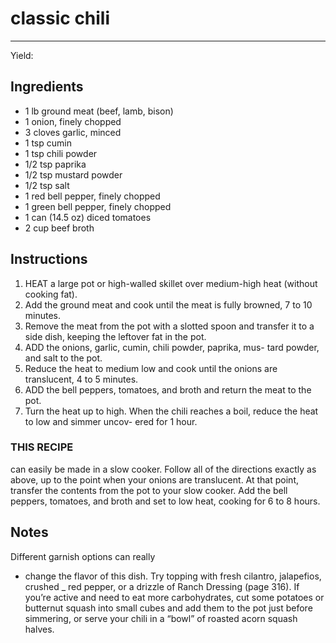 # classic chili
---
Yield: 

## Ingredients
- 1 lb ground meat (beef, lamb, bison)
- 1 onion, finely chopped
- 3 cloves garlic, minced
- 1 tsp cumin
- 1 tsp chili powder
- 1/2 tsp paprika
- 1/2 tsp mustard powder
- 1/2 tsp salt
- 1 red bell pepper, finely chopped
- 1 green bell pepper, finely chopped
- 1 can (14.5 oz) diced tomatoes
- 2 cup beef broth

## Instructions
1. HEAT a large pot or high-walled skillet over medium-high
heat (without cooking fat). 
2. Add the ground meat and cook
until the meat is fully browned, 7 to 10 minutes. 
3. Remove
the meat from the pot with a slotted spoon and transfer it to
a side dish, keeping the leftover fat in the pot.
4. ADD the onions, garlic, cumin, chili powder, paprika, mus-
tard powder, and salt to the pot.
5.  Reduce the heat to medium
low and cook until the onions are translucent,
4 to 5 minutes.
6. ADD the bell peppers, tomatoes, and broth and return the
meat to the pot. 
7. Turn the heat up to high. When the chili
reaches a boil, reduce the heat to low and simmer uncov-
ered for 1 hour.

### THIS RECIPE 
can easily be made in a slow cooker.
Follow all of the directions exactly as above, up to the point
when your onions are translucent. At that point, transfer
the contents from the pot to your slow cooker. Add the bell
peppers, tomatoes, and broth and set to low heat, cooking for
6 to 8 hours.

## Notes

Different garnish options can really
- change the flavor of this dish. Try topping
with fresh cilantro, jalapefios, crushed
_ red pepper, or a drizzle of Ranch
Dressing (page 316). If you’re active
and need to eat more carbohydrates, cut
some potatoes or butternut squash into
small cubes and add them to the pot just
before simmering, or serve your chili in a
“bowl” of roasted acorn squash halves.
